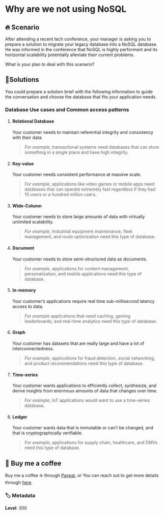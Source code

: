 # Why are we not using NoSQL

## 🔥 Scenario

After attending a recent tech conference, your manager is asking you to prepare a solution to migrate your legacy database into a NoSQL database. He was informed in the conference that NoSQL is highly performant and its horizontal scalability potentially alleviate their current problems.

What is your plan to deal with this scenario?

## 🎯Solutions

You could prepare a solution brief with the following information to guide the conversation and choose the database that fits your application needs.

### Database Use cases and Common access patterns

1. #### Relational Database

    Your customer needs to maintain referential integrity and consistency with their data.
    >_For example_, transactional systems need databases that can store something in a single place and have high integrity.

1. #### Key-value

    Your customer needs consistent performance at massive scale.

    >_For example_, applications like video games or mobile apps need databases that can operate extremely fast regardless if they had 10 users or a hundred million users.

1. #### Wide-Column

    Your customer needs to store large amounts of data with virtually unlimited scalability.
    >_For example_, Industrial equipment maintenance, fleet management, and route optimization need this type of database.

1. #### Document

    Your customer needs to store semi-structured data as documents.
    >_For example_, applications for content management, personalization, and mobile applications need this type of database.

1. #### In-memory

    Your customer’s applications require real time sub-millisecond latency access to data.
    >_For example_ applications that need caching, gaming leaderboards, and real-time analytics need this type of database.

1. #### Graph

    Your customer has datasets that are really large and have a lot of interconnectedness.
    >_For example_, applications for fraud detection, social networking, and product recommendations need this type of database.

1. #### Time-series

    Your customer wants applications to efficiently collect, synthesize, and derive insights from enormous amounts of data that changes over time.
    >_For example_, IoT applications would want to use a time-series database.

1. #### Ledger

    Your customer wants data that is immutable or can’t be changed, and that is cryptographically verifiable.
    >_For example_, applications for supply chain, healthcare, and DMVs need this type of database.

## 👋 Buy me a coffee

Buy me a coffee ☕ through [Paypal](https://paypal.me/valaxy), _or_ You can reach out to get more details through [here](https://youtube.com/c/valaxytechnologies/about).

### 🏷️ Metadata

**Level**: 300
